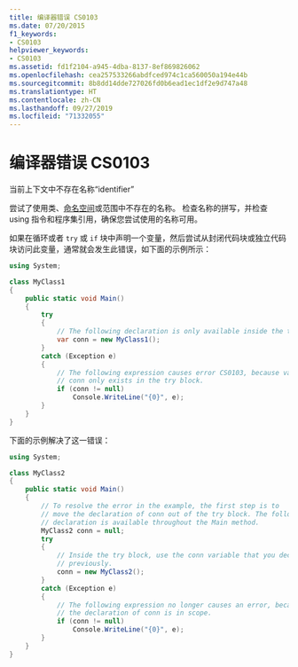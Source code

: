 ```yaml
---
title: 编译器错误 CS0103
ms.date: 07/20/2015
f1_keywords:
- CS0103
helpviewer_keywords:
- CS0103
ms.assetid: fd1f2104-a945-4dba-8137-8ef869826062
ms.openlocfilehash: cea257533266abdfced974c1ca560050a194e44b
ms.sourcegitcommit: 8b8dd14dde727026fd0b6ead1ec1df2e9d747a48
ms.translationtype: HT
ms.contentlocale: zh-CN
ms.lasthandoff: 09/27/2019
ms.locfileid: "71332055"
---
```

# <a name="compiler-error-cs0103"></a>编译器错误 CS0103

当前上下文中不存在名称“identifier”

 尝试了使用类、[命名空间](../keywords/namespace.md)或范围中不存在的名称。 检查名称的拼写，并检查 using 指令和程序集引用，确保您尝试使用的名称可用。

 如果在循环或者 `try` 或 `if` 块中声明一个变量，然后尝试从封闭代码块或独立代码块访问此变量，通常就会发生此错误，如下面的示例所示：

```csharp
using System;

class MyClass1
{
    public static void Main()
    {
        try
        {
            // The following declaration is only available inside the try block.
            var conn = new MyClass1();
        }
        catch (Exception e)
        {  
            // The following expression causes error CS0103, because variable
            // conn only exists in the try block.
            if (conn != null)
                Console.WriteLine("{0}", e);
        }
    }
}
```

 下面的示例解决了这一错误：

```csharp
using System;

class MyClass2
{
    public static void Main()
    {
        // To resolve the error in the example, the first step is to
        // move the declaration of conn out of the try block. The following
        // declaration is available throughout the Main method.
        MyClass2 conn = null;
        try
        {
            // Inside the try block, use the conn variable that you declared
            // previously.
            conn = new MyClass2();
        }
        catch (Exception e)
        {
            // The following expression no longer causes an error, because
            // the declaration of conn is in scope.
            if (conn != null)
                Console.WriteLine("{0}", e);
        }
    }
}
```
